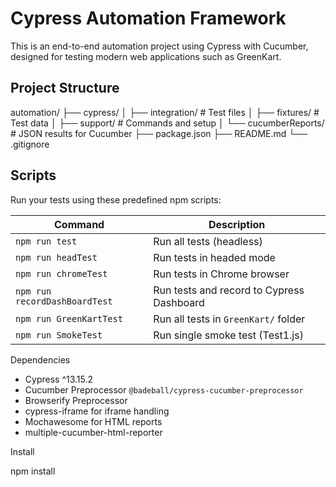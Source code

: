 # Cypress Automation Framework

This is an end-to-end automation project using Cypress with Cucumber, designed for testing modern web applications such as GreenKart.

## Project Structure

automation/
├── cypress/
│ ├── integration/ # Test files
│ ├── fixtures/ # Test data
│ ├── support/ # Commands and setup
│ └── cucumberReports/ # JSON results for Cucumber
├── package.json
├── README.md
└── .gitignore



## Scripts

Run your tests using these predefined npm scripts:

| Command                     | Description                                 |
|----------------------------|---------------------------------------------|
| `npm run test`             | Run all tests (headless)                    |
| `npm run headTest`         | Run tests in headed mode                    |
| `npm run chromeTest`       | Run tests in Chrome browser                 |
| `npm run recordDashBoardTest` | Run tests and record to Cypress Dashboard |
| `npm run GreenKartTest`    | Run all tests in `GreenKart/` folder        |
| `npm run SmokeTest`        | Run single smoke test (Test1.js)            |

Dependencies

- Cypress ^13.15.2
- Cucumber Preprocessor `@badeball/cypress-cucumber-preprocessor`
- Browserify Preprocessor
- cypress-iframe for iframe handling
- Mochawesome for HTML reports
- multiple-cucumber-html-reporter

Install

npm install
